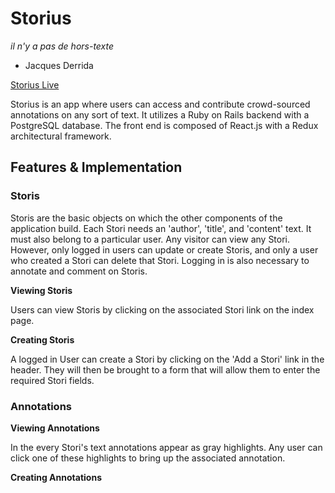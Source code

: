 # Storius

*il n'y a pas de hors-texte*
  - Jacques Derrida

[Storius Live][live]

[live]: https://storius.herokuapp.com/#/

Storius is an app where users can access and contribute crowd-sourced annotations on any sort of text. It utilizes a Ruby on Rails backend with a PostgreSQL database. The front end is composed of React.js with a Redux architectural framework.  

## Features & Implementation

### Storis

Storis are the basic objects on which the other components of the application build. Each Stori needs an 'author', 'title', and 'content' text. It must also belong to a particular user. Any visitor can view any Stori. However, only logged in users can update or create Storis, and only a user who created a Stori can delete that Stori. Logging in is also necessary to annotate and comment on Storis.

**Viewing Storis**

Users can view Storis by clicking on the associated Stori link on the index page.

**Creating Storis**

A logged in User can create a Stori by clicking on the 'Add a Stori' link in the header. They will then be brought to a form that will allow them to enter the required Stori fields.

### Annotations

**Viewing Annotations**

In the every Stori's text annotations appear as gray highlights. Any user can click  one of these highlights to bring up the associated annotation.

**Creating Annotations**

